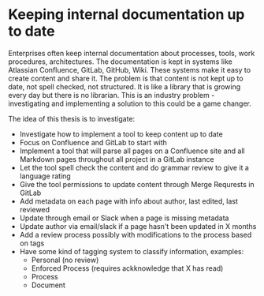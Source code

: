 # Keeping internal documentation up to date
Enterprises often keep internal documentation about processes, tools, work procedures, architectures. The documentation is kept in systems like Atlassian Confluence, GitLab, GitHub, Wiki. These systems make it easy to create content and share it. The problem is that content is not kept up to date, not spell checked, not structured. It is like a library that is growing every day but there is no librarian. This is an industry problem - investigating and implementing a solution to this could be a game changer.

The idea of this thesis is to investigate:
- Investigate how to implement a tool to keep content up to date
- Focus on Confluence and GitLab to start with
- Implement a tool that will parse all pages on a Confluence site and all Markdown pages throughout all project in a GitLab instance
- Let the tool spell check the content and do grammar review to give it a language rating
- Give the tool permissions to update content through Merge Requrests in GitLab
- Add metadata on each page with info about author, last edited, last reviewed
- Update through email or Slack when a page is missing metadata
- Update author via email/slack if a page hasn't been updated in X months
- Add a review process possibly with modifications to the process based on tags
- Have some kind of tagging system to classify information, examples:
  - Personal (no review)
  - Enforced Process (requires ackknowledge that X has read)
  - Process 
  - Document
